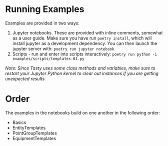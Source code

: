# Running Examples
Examples are provided in two ways:
1. Jupyter notebooks.  These are provided with inline comments, somewhat as a user guide. Make sure you have run `poetry install`, which will install jupyter as a development dependency.  You can then launch the jupyter server with: `poetry run jupyter notebook`
1. Scripts - run and enter into scripts interactively: `poetry run python -i examples/scripts/templates-01.py`

_Note: Since Tasty uses some class methods and variables, make sure to restart your Jupyter Python kernel to clear out instances if you are getting unexpected results_

# Order
The examples in the notebooks build on one another in the following order:
- Basics
- EntityTemplates
- PointGroupTemplates
- EquipmentTemplates
